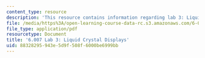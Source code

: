 ```yaml
---
content_type: resource
description: 'This resource contains information regarding lab 3: Liquid crystal displays.'
file: /media/https%3A/open-learning-course-data-rc.s3.amazonaws.com/6-007-electromagnetic-energy-from-motors-to-lasers-spring-2011/88328295943e5d9f508f6000be6999bb_MIT6_007S11_lab3.pdf
file_type: application/pdf
resourcetype: Document
title: '6.007 Lab 3: Liquid Crystal Displays'
uid: 88328295-943e-5d9f-508f-6000be6999bb
---
```

